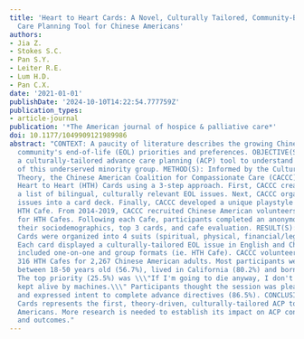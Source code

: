 ```yaml
---
title: 'Heart to Heart Cards: A Novel, Culturally Tailored, Community-Based Advance
  Care Planning Tool for Chinese Americans'
authors:
- Jia Z.
- Stokes S.C.
- Pan S.Y.
- Leiter R.E.
- Lum H.D.
- Pan C.X.
date: '2021-01-01'
publishDate: '2024-10-10T14:22:54.777759Z'
publication_types:
- article-journal
publication: '*The American journal of hospice & palliative care*'
doi: 10.1177/1049909121989986
abstract: "CONTEXT: A paucity of literature describes the growing Chinese American
  community's end-of-life (EOL) priorities and preferences. OBJECTIVE(S): Develop
  a culturally-tailored advance care planning (ACP) tool to understand the EOL preferences
  of this underserved minority group. METHOD(S): Informed by the Cultural Appropriateness
  Theory, the Chinese American Coalition for Compassionate Care (CACCC) developed
  Heart to Heart (HTH) Cards using a 3-step approach. First, CACCC created and refined
  a list of bilingual, culturally relevant EOL issues. Next, CACCC organized the EOL
  issues into a card deck. Finally, CACCC developed a unique playstyle of the cards-the
  HTH Cafe. From 2014-2019, CACCC recruited Chinese American volunteers and participants
  for HTH Cafes. Following each Cafe, participants completed an anonymous survey describing
  their sociodemographics, top 3 cards, and cafe evaluation. RESULT(S): The 54 HTH
  Cards were organized into 4 suits (spiritual, physical, financial/legal, and social).
  Each card displayed a culturally-tailored EOL issue in English and Chinese. Playstyles
  included one-on-one and group formats (ie. HTH Cafe). CACCC volunteers conducted
  316 HTH Cafes for 2,267 Chinese American adults. Most participants were female (61.6%),
  between 18-50 years old (56.7%), lived in California (80.2%) and born in Asia (74.3%).
  The top priority (25.5%) was \\\"If I'm going to die anyway, I don't want to be
  kept alive by machines.\\\" Participants thought the session was pleasant (99.5%)
  and expressed intent to complete advance directives (86.5%). CONCLUSION(S): HTH
  Cards represents the first, theory-driven, culturally-tailored ACP tool for Chinese
  Americans. More research is needed to establish its impact on ACP conversations
  and outcomes."
---
```

